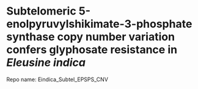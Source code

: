 # Subtelomeric 5-enolpyruvylshikimate-3-phosphate synthase copy number variation confers glyphosate resistance in *Eleusine indica*
Repo name: Eindica_Subtel_EPSPS_CNV

